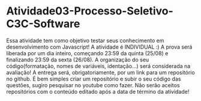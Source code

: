 # Atividade03-Processo-Seletivo-C3C-Software
Essa atividade tem como objetivo testar seus conhecimento em desenvolvimento com Javascript!  A atividade é INDIVIDUAL :)  A prova será liberada por um dia inteiro, começando 23:59 da quinta (25/08) e finalizando 23:59 da sexta (26/08).  A organização do seu código(formatação, nomes de variáveis, identação...) será considerada na avaliação!  A entrega será, obrigatoriamente, por um link para um repositório no github. É bem simples criar um repositório e subir o seu código das questões, sugiro pesquisar no youtube como fazer.  Não serão aceitos repositórios com o conteúdo editado após a data de término da atividade!
